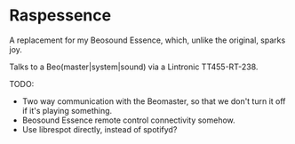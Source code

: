 Raspessence
===

A replacement for my Beosound Essence, which, unlike the original, sparks joy.

Talks to a Beo(master|system|sound) via a Lintronic TT455-RT-238.

TODO:

* Two way communication with the Beomaster, so that we don't turn it off if it's playing something.
* Beosound Essence remote control connectivity somehow.
* Use librespot directly, instead of spotifyd?
